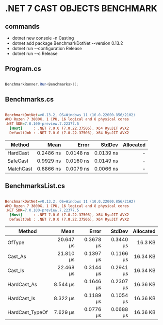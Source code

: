 # .NET 7 CAST OBJECTS BENCHMARK

## commands

- dotnet new console -n Casting
- dotnet add package BenchmarkDotNet --version 0.13.2
- dotnet run --configuration Release
- dotnet run --c Release

## Program.cs

```csharp

BenchmarkRunner.Run<Benchmarks>();

```

## Benchmarks.cs

```ini

BenchmarkDotNet=v0.13.2, OS=Windows 11 (10.0.22000.856/21H2)
AMD Ryzen 7 3800X, 1 CPU, 16 logical and 8 physical cores
.NET SDK=7.0.100-preview.7.22377.5
  [Host]     : .NET 7.0.0 (7.0.22.37506), X64 RyuJIT AVX2
  DefaultJob : .NET 7.0.0 (7.0.22.37506), X64 RyuJIT AVX2


```

| Method    |      Mean |     Error |    StdDev | Allocated |
| --------- | --------: | --------: | --------: | --------: |
| HardCast  | 0.2486 ns | 0.0148 ns | 0.0139 ns |         - |
| SafeCast  | 0.9929 ns | 0.0160 ns | 0.0149 ns |         - |
| MatchCast | 0.6866 ns | 0.0079 ns | 0.0066 ns |         - |

## BenchmarksList.cs

```ini

BenchmarkDotNet=v0.13.2, OS=Windows 11 (10.0.22000.856/21H2)
AMD Ryzen 7 3800X, 1 CPU, 16 logical and 8 physical cores
.NET SDK=7.0.100-preview.7.22377.5
  [Host]     : .NET 7.0.0 (7.0.22.37506), X64 RyuJIT AVX2
  DefaultJob : .NET 7.0.0 (7.0.22.37506), X64 RyuJIT AVX2


```

| Method          |      Mean |     Error |    StdDev | Allocated |
| --------------- | --------: | --------: | --------: | --------: |
| OfType          | 20.647 μs | 0.3678 μs | 0.3440 μs |   16.3 KB |
| Cast_As         | 21.810 μs | 0.1397 μs | 0.1166 μs |  16.34 KB |
| Cast_Is         | 22.468 μs | 0.3144 μs | 0.2941 μs |  16.34 KB |
| HardCast_As     |  8.544 μs | 0.1646 μs | 0.2307 μs |  16.36 KB |
| HardCast_Is     |  8.322 μs | 0.1189 μs | 0.1054 μs |  16.36 KB |
| HardCast_TypeOf |  7.629 μs | 0.0776 μs | 0.0688 μs |  16.36 KB |
